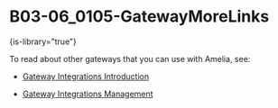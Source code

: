# B03-06_0105-GatewayMoreLinks

{is-library="true"}

<snippet id="B03-06_0105-GatewayMoreLinks_snippet">

To read about other gateways that you can use with Amelia, see:

* [Gateway Integrations Introduction](B03-06_0101-Gateway-Integrations-Intro.md)

* [Gateway Integrations Management](B03-06_0105-Gateway-Integrations-Management.md)

</snippet>